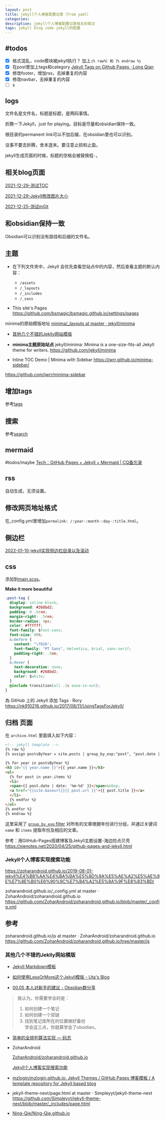 ```yaml
---
layout: post
title: jekyll个人博客配置记录（from yaml）
categories: 
description: jekyll个人博客配置记录相关的笔记
tags: jekyll blog code jekyll的配置
---
```


## #todos
- [x] 格式混乱，code模块被jekyll执行？
加上`｛% raw%｝和｛% endraw %｝`
- [x] 在post里加上tags和category
[Jekyll Tags on Github Pages · Long Qian](https://longqian.me/2017/02/09/github-jekyll-tag/)
- [x] 修改footer，增加rss，去掉重复的内容
- [x]  修改navbar，去掉重复的内容
- [ ] s

## logs
文件名是文件名，标题是标题，是两码事情。

折腾一下Jekyll，just for playing。目标是尽量和obsidian保持一致。

根目录的permanent link可以不加后缀，在obsidian里也可以识别。

没事不要去折腾，舍本逐末。要注意止损和止盈。

jekyll生成页面的时候，标题的空格会被替换程`-`。

## 相关blog页面
[2021-12-29-测试TOC](2021-12-29-测试TOC.md)

[2021-12-29-Jekyll修改图片大小](2021-12-29-Jekyll修改图片大小.md)

[2021-12-25-测试mGit](2021-12-25-测试mGit.md)

## 和obsidian保持一致
Obsidian可以识别没有路径和后缀的文件名。

## 主题
- 在下列文件夹中，Jekyll 会优先查看您站点中的内容，然后查看主题的默认内容：
	-   `/assets`
	-   `/_layouts`
	-   `/_includes`
	-   `/_sass`

- This site's Pages
https://github.com/bsmagic/bsmagic.github.io/settings/pages

minima的原始模版地址
[minima/_layouts at master · jekyll/minima](https://github.com/jekyll/minima/tree/master/_layouts)

- [其他几个不错的Jeklly网站模版](#其他几个不错的Jeklly网站模版)

- **minima主题原始站点**
jekyll/minima: Minima is a one-size-fits-all Jekyll theme for writers.
https://github.com/jekyll/minima


- Inline TOC Demo | Minima with Sidebar
https://jwrr.github.io/minima-sidebar/

https://github.com/jwrr/minima-sidebar


## 增加tags
参考[tags](tags)

## 搜索
参考[search](../search)

## mermaid 
#todos/maybe
[Tech：GitHub Pages + Jekyll + Mermaid | CQ备忘录](https://chenqi.app/github-pages-jekyll-mermaid-async/)

## rss
自动生成，无须设置。

## 修改网页地址格式
在_config.yml里增加`permalink: /:year-:month-:day-:title.html`。

## 侧边栏
[2022-01-10-jekyll实现侧边栏目录以及滚动](2022-01-10-jekyll实现侧边栏目录以及滚动.md)


## css 
添加到[main.scss](../assets/main.scss)。

**Make it more beautiful**


```css
.post-tag {
  display: inline-block;
  background: #268bd2;
  padding: 0 .5rem;
  margin-right: .5rem;
  border-radius: 4px;
  color: #ffffff;
  font-family: $font-sans;
  font-size: 90%;
  &:before {
    content: "\f02b";
    font-family: "PT Sans", Helvetica, Arial, sans-serif;
    padding-right: .5em;
  }
  &:hover {
    text-decoration: none;
    background: #268bd2;
    color: $white;
  }
  @include transition(all .1s ease-in-out);
}
```

為 GitHub 上的 Jekyll 添加 Tags · Rory
https://nk910216.github.io/2017/08/11/UsingTagsForJekyll/

## 归档 页面

在 `archive.html` 里面填入如下内容：


```html 
<!-- jekyll template -->
{% raw %}
{% assign postsByYear = site.posts | group_by_exp:"post", "post.date | date: '%Y'" %}

{% for year in postsByYear %}
<h3 id="{{ year.name }}">{{ year.name }}</h3>
<ul>
  {% for post in year.items %}
  <li>
  <span>{{ post.date | date: '%m-%d' }}</span>&nbsp;
  <a href="{{site.baseurl}}{{ post.url }}">{{ post.title }}</a>
  </li>
  {% endfor %}
</ul>
{% endfor %}
{% endraw %} 

```



这里采用了 [`group_by_exp` filter](https://jekyllrb.com/docs/liquid/filters/) 对所有的文章根据年份进行分组，并通过关键词 `name` 和 `items` 提取年份及相应的文章。

参考：用GitHub-Pages搭建博客及Jekyll主题设置-海边捡点贝壳
https://xienotes.net/2020/04/25/github-pages-and-jekyll.html


### Jekyll个人博客实现搜索功能
https://zoharandroid.github.io/2019-08-01-jekyll%E4%B8%AA%E4%BA%BA%E5%8D%9A%E5%AE%A2%E5%AE%9E%E7%8E%B0%E6%90%9C%E7%B4%A2%E5%8A%9F%E8%83%BD/

zoharandroid.github.io/_config.yml at master · ZoharAndroid/zoharandroid.github.io
https://github.com/ZoharAndroid/zoharandroid.github.io/blob/master/_config.yml

## 参考

zoharandroid.github.io/js at master · ZoharAndroid/zoharandroid.github.io
https://github.com/ZoharAndroid/zoharandroid.github.io/tree/master/js

### 其他几个不错的Jeklly网站模版

- [Jekyll Markdown模板](http://blog.prince2015.club/2018/05/05/welcome-to-jekyll/)

- [如何使用LessOrMore这个Jekyll模版 - Uta's Blog](http://road2ai.info/2017/08/26/how-to-use-this-jekyll-theme/)

- [00.05 本人对新手的建议 - Obsidian群分享](http://jackiegeek.gitee.io/obsidian-chinese-help/00%20%E6%96%B0%E6%89%8B%E5%85%A5%E9%97%A8/00.05%20%E6%9C%AC%E4%BA%BA%E5%AF%B9%E6%96%B0%E6%89%8B%E7%9A%84%E5%BB%BA%E8%AE%AE/)
> 我认为，你需要学会的是：  
> 1. 如何创建一个笔记  
> 2. 如何创建一个双链  
> 3. 找到笔记库所在的位置做好备份  
> 学会这三点，你就算学会了obsidian。

- [简单的全排列算法实现 — 码志](https://mazhuang.org/2011/11/20/permutation/)

- ZoharAndroid

	[ZoharAndroid/zoharandroid.github.io](https://github.com/ZoharAndroid/zoharandroid.github.io)

	[Jekyll个人博客实现搜索功能](https://zoharandroid.github.io/2019-08-01-jekyll%E4%B8%AA%E4%BA%BA%E5%8D%9A%E5%AE%A2%E5%AE%9E%E7%8E%B0%E6%90%9C%E7%B4%A2%E5%8A%9F%E8%83%BD/)

- [mzlogin/mzlogin.github.io: Jekyll Themes / GitHub Pages 博客模板 / A template repository for Jekyll based blog](https://github.com/mzlogin/mzlogin.github.io)

- jekyll-theme-next/page.html at master · Simpleyyt/jekyll-theme-next
https://github.com/Simpleyyt/jekyll-theme-next/blob/master/_includes/page.html

- [Ning-Qie/Ning-Qie.github.io](https://github.com/Ning-Qie/Ning-Qie.github.io)